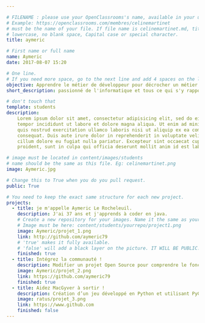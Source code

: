```yaml
---

# FILENAME : please use your OpenClassrooms's name, available in your url.
# Example: https://openclassrooms.com/membres/celinemartinet
# must be the name of your file. If file name is celinemartinet.md, title is celinemartinet.
# lowercase, no blank space, Capital case or special character.
title: aymeric

# First name or full name
name: Aymeric
date: 2017-08-07 15:20

# One line.
# If you need more space, go to the next line and add 4 spaces on the left, as in 'description'.
objective: Apprendre le métier de développeur pour décrocher un métier qui me plaît.
short_description: passionné de l'informatique et tous ce qui s'y rapporte , je me lance enfin vers ce à quoi j'aspire.

# don't touch that
template: students
description:
    Lorem ipsum dolor sit amet, consectetur adipisicing elit, sed do eiusmod
    tempor incididunt ut labore et dolore magna aliqua. Ut enim ad minim veniam,
    quis nostrud exercitation ullamco laboris nisi ut aliquip ex ea commodo
    consequat. Duis aute irure dolor in reprehenderit in voluptate velit esse
    cillum dolore eu fugiat nulla pariatur. Excepteur sint occaecat cupidatat non
    proident, sunt in culpa qui officia deserunt mollit anim id est laborum.

# image must be located in content/images/students
# name should be the same as this file. Eg: celinemartinet.png
image: Aymeric.jpg

# Change this to True when you do you pull request.
public: True

# You need to keep the exact same structure for each new project.
projects:
  - title: je m'appelle Aymeric Le Rocheleuil.
    description: J'ai 37 ans et j'apprends à coder en java. 
    # Create a new repository for your images. Name it the same as your nickname and profile picture.
    # Image must be here: content/students/yourrepo/project1.png
    image: Aymeric/projet_1.png
    link: http://github.com/aymeric79
    # 'true' makes it fully available.
    # 'false' will add a black layer on the picture. IT WILL BE PUBLIC!
    finished: true
  - title: Intégrez la communauté !
    description: Modifier un projet Open Source pour comprendre le fonctionnement de Git, de Github et des pull requests. 
    image: Aymeric/projet_2.png
    link: https://github.com/aymeric79
    finished: true
  - title: Aidez MacGyver à sortir !
    description: Création d’un jeu développé en Python et utilisant PyGame.
    image: ratus/projet_3.png
    link: https://www.github.com
    finished: false
---
```

